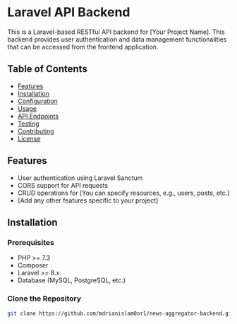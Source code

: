 # Laravel API Backend  

This is a Laravel-based RESTful API backend for [Your Project Name]. This backend provides user authentication and data management functionalities that can be accessed from the frontend application.  

## Table of Contents  

- [Features](#features)  
- [Installation](#installation)  
- [Configuration](#configuration)  
- [Usage](#usage)  
- [API Endpoints](#api-endpoints)  
- [Testing](#testing)  
- [Contributing](#contributing)  
- [License](#license)  

## Features  

- User authentication using Laravel Sanctum  
- CORS support for API requests  
- CRUD operations for [You can specify resources, e.g., users, posts, etc.]  
- [Add any other features specific to your project]  

## Installation  

### Prerequisites  

- PHP >= 7.3  
- Composer  
- Laravel >= 8.x  
- Database (MySQL, PostgreSQL, etc.)  

### Clone the Repository  

```bash  
git clone https://github.com/mdrianislam0or1/news-aggregator-backend.git  
